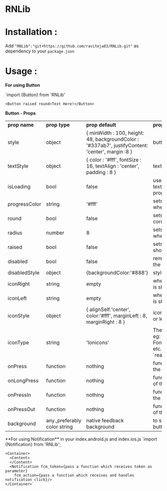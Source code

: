 # RNLib

# Installation :

 Add `"RNLib":"git+https://github.com/raviteja83/RNLib.git"`  as dependency to your `package.json`

# Usage :
**For using Button**

 `import {Button} from 'RNLib'

 `<Button raised round>Text Here!</Button>`
 
  **Button - Props**
   <Table>
   <tr>
   <td><b>prop name</b></td>
   <td><b>prop type</b></td>
   <td><b>prop default</b></td>
   <td><b>prop description</b></td>
   </tr>
   <tr>
     <td>style</td>
     <td>object</td>
     <td>{
    minWidth : 100,
    height: 48,
    backgroundColor  : '#337ab7',
    justifyContent: 'center',
    margin :8
    }</td>
     <td>button style properties</td>
    </tr>
    <tr>
    <td>textStyle</td>
    <td>object</td>
    <td>{
    color : '#fff',
    fontSize : 16,
    textAlign : 'center',
    padding : 8
    }</td>
    <td>text style properties</td>
    </tr>
    <tr>
    <td>isLoading</td>
    <td>bool</td>
    <td>false</td>
    <td>used to toggle progress and text.setting this to true shows progress</td>
    </tr>
    <tr>
    <td>progressColor</td>
    <td>string</td>
    <td>'#fff'</td>
    <td>sets the color of progress bar when shown</td>
    </tr>
    <tr>
    <td>round</td>
    <td>bool</td>
    <td>false</td>
    <td>sets the button with rounded corners.default radius 8</td>
    </tr>
     <tr>
    <td>radius</td>
    <td>number</td>
    <td>8</td>
    <td>sets the radius of the button when round is set to true</td>
    </tr>
    <tr>
    <td>raised</td>
    <td>bool</td>
    <td>false</td>
    <td>sets elevation to the button to show as a raised button</td>
    </tr>
    <tr>
    <td>disabled</td>
    <td>bool</td>
    <td>false</td>
    <td>removes touch events and sets the background to '#888'</td>
    </tr>
     <tr>
    <td>disabledStyle</td>
    <td>object</td>
    <td>{backgroundColor:'#888'}</td>
    <td>style the button when disabled</td>
    </tr>
     <tr>
    <td>iconRight</td>
    <td>string</td>
    <td>empty</td>
    <td>when set to a valid icon name,it is shown to the right of the text</td>
    </tr>
     <tr>
    <td>iconLeft</td>
    <td>string</td>
    <td>empty</td>
    <td>when set to a valid icon name,it is shown to the left of the text</td>
    </tr>
    <tr>
    <td>iconStyle</td>
    <td>object</td>
    <td>{
    alignSelf:'center',
    color:'#fff',
    marginLeft : 8,
    marginRight : 8
    }</td>
    <td>icon style properties when right or left icon is shown</td>
    </tr>
     <tr>
    <td>iconType</td>
    <td>string</td>
    <td>'Ionicons'</td>
    <td>The font of the icon to be used eg: FontAwesome,Ionicons,EvilIcons etc.all icons supported by `react-native-vector-icons`</td>
    </tr>
     <tr>
    <td>onPress</td>
    <td>function</td>
    <td>nothing</td>
    <td>function callback on press of the button</td>
    </tr>
     <tr>
    <td>onLongPress</td>
    <td>function</td>
    <td>nothing</td>
    <td>function callback on long press of the button</td>
    </tr>
     <tr>
    <td>onPressIn</td>
    <td>function</td>
    <td>nothing</td>
    <td>function callback on press in of the button</td>
    </tr>
     <tr>
    <td>onPressOut</td>
    <td>function</td>
    <td>nothing</td>
    <td>function callback on press out of the button</td>
    </tr>
     <tr>
    <td>background</td>
    <td>any.,preferably color string</td>
    <td>native feedback background</td>
    <td>to set the background of the button</td>
    </tr>
    </Table>
  **For using Notification**
    in your index.android.js and index.ios.js
   `import {Notification}  from 'RNLib';

    <Container>
      <Content>
      </Content>
      <Notification fcm_token={pass a function which receives token as parameter}
        fcm_action={pass a function which receives and handles notification click}/>
    </Container>`
 
